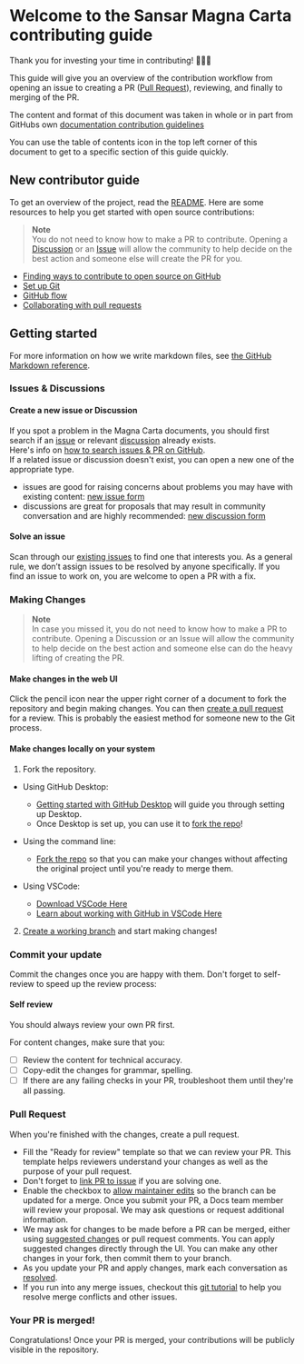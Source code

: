 # Welcome to the Sansar Magna Carta contributing guide <!-- omit in toc -->

Thank you for investing your time in contributing! :blue_heart::blue_heart::blue_heart:

This guide will give you an overview of the contribution workflow from opening an issue to creating a PR ([Pull Request](https://docs.github.com/en/pull-requests/collaborating-with-pull-requests/proposing-changes-to-your-work-with-pull-requests/creating-a-pull-request)), reviewing, and finally to merging of the PR.

The content and format of this document was taken in whole or in part from GitHubs own [documentation contribution guidelines](https://github.com/github/docs/blob/main/CONTRIBUTING.md)

You can use the table of contents icon in the top left corner of this document to get to a specific section of this guide quickly.

## New contributor guide

To get an overview of the project, read the [README](README.md).  Here are some resources to help you get started with open source contributions:

> **Note**  
> You do not need to know how to make a PR to contribute. Opening a [Discussion](https://github.com/Wookey-Technologies/magna-carta/discussions) or an [Issue](https://github.com/Wookey-Technologies/magna-carta/issues) will allow the community to help decide on the best action and someone else will create the PR for you.

- [Finding ways to contribute to open source on GitHub](https://docs.github.com/en/get-started/exploring-projects-on-github/finding-ways-to-contribute-to-open-source-on-github)
- [Set up Git](https://docs.github.com/en/get-started/quickstart/set-up-git)
- [GitHub flow](https://docs.github.com/en/get-started/quickstart/github-flow)
- [Collaborating with pull requests](https://docs.github.com/en/github/collaborating-with-pull-requests)


## Getting started

For more information on how we write markdown files, see [the GitHub Markdown reference](https://github.com/github/docs/blob/main/contributing/content-markup-reference.md).

### Issues & Discussions

#### Create a new issue or Discussion

If you spot a problem in the Magna Carta documents, you should first search if an [issue](https://github.com/Wookey-Technologies/magna-carta/issues) or relevant [discussion](https://github.com/3MUl0R/magna-carta/discussions) already exists.  
Here's info on [how to search issues & PR on GitHub](https://docs.github.com/en/github/searching-for-information-on-github/searching-on-github/searching-issues-and-pull-requests#search-by-the-title-body-or-comments).  
If a related issue or discussion doesn't exist, you can open a new one of the appropriate type.
- issues are good for raising concerns about problems you may have with existing content: [new issue form](https://github.com/Wookey-Technologies/magna-carta/issues/new/choose)
- discussions are great for proposals that may result in community conversation and are highly recommended: [new discussion form](https://github.com/3MUl0R/magna-carta/discussions/new)

#### Solve an issue

Scan through our [existing issues](https://github.com/Wookey-Technologies/magna-carta/issues) to find one that interests you. 
As a general rule, we don’t assign issues to be resolved by anyone specifically. If you find an issue to work on, you are welcome to open a PR with a fix.

### Making Changes

> **Note**  
> In case you missed it, you do not need to know how to make a PR to contribute. Opening a Discussion or an Issue will allow the community to help decide on the best action and someone else can do the heavy lifting of creating the PR.

#### Make changes in the web UI

Click the pencil icon near the upper right corner of a document to fork the repository and begin making changes. You can then [create a pull request](#pull-request) for a review.  This is probably the easiest method for someone new to the Git process.

#### Make changes locally on your system

1. Fork the repository.
- Using GitHub Desktop:
  - [Getting started with GitHub Desktop](https://docs.github.com/en/desktop/installing-and-configuring-github-desktop/getting-started-with-github-desktop) will guide you through setting up Desktop.
  - Once Desktop is set up, you can use it to [fork the repo](https://docs.github.com/en/desktop/contributing-and-collaborating-using-github-desktop/cloning-and-forking-repositories-from-github-desktop)!

- Using the command line:
  - [Fork the repo](https://docs.github.com/en/github/getting-started-with-github/fork-a-repo#fork-an-example-repository) so that you can make your changes without affecting the original project until you're ready to merge them.

- Using VSCode:
  - [Download VSCode Here](https://code.visualstudio.com/)
  - [Learn about working with GitHub in VSCode Here](https://code.visualstudio.com/docs/sourcecontrol/github)

2. [Create a working branch](https://docs.github.com/en/pull-requests/collaborating-with-pull-requests/proposing-changes-to-your-work-with-pull-requests/creating-and-deleting-branches-within-your-repository) and start making changes!

### Commit your update

Commit the changes once you are happy with them.  Don't forget to self-review to speed up the review process:

#### Self review

You should always review your own PR first.

For content changes, make sure that you:
- [ ] Review the content for technical accuracy.
- [ ] Copy-edit the changes for grammar, spelling.
- [ ] If there are any failing checks in your PR, troubleshoot them until they're all passing.

### Pull Request

When you're finished with the changes, create a pull request.
- Fill the "Ready for review" template so that we can review your PR. This template helps reviewers understand your changes as well as the purpose of your pull request. 
- Don't forget to [link PR to issue](https://docs.github.com/en/issues/tracking-your-work-with-issues/linking-a-pull-request-to-an-issue) if you are solving one.
- Enable the checkbox to [allow maintainer edits](https://docs.github.com/en/github/collaborating-with-issues-and-pull-requests/allowing-changes-to-a-pull-request-branch-created-from-a-fork) so the branch can be updated for a merge.
Once you submit your PR, a Docs team member will review your proposal. We may ask questions or request additional information.
- We may ask for changes to be made before a PR can be merged, either using [suggested changes](https://docs.github.com/en/github/collaborating-with-issues-and-pull-requests/incorporating-feedback-in-your-pull-request) or pull request comments. You can apply suggested changes directly through the UI. You can make any other changes in your fork, then commit them to your branch.
- As you update your PR and apply changes, mark each conversation as [resolved](https://docs.github.com/en/github/collaborating-with-issues-and-pull-requests/commenting-on-a-pull-request#resolving-conversations).
- If you run into any merge issues, checkout this [git tutorial](https://github.com/skills/resolve-merge-conflicts) to help you resolve merge conflicts and other issues.

### Your PR is merged!

Congratulations! Once your PR is merged, your contributions will be publicly visible in the repository.

